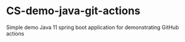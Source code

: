 # CS-demo-java-git-actions
Simple demo Java 11 spring boot application for demonstrating GitHub actions
